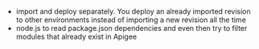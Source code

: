 * import and deploy separately. You deploy an already imported revision to other environments instead of importing a new revision all the time
* node.js to read package.json dependencies and even then try to filter modules that already exist in Apigee
